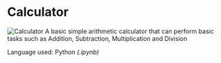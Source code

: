 # Calculator

![Calculator](https://www.thebalance.com/thmb/eRRn6N5vEQaMBq5bk5kZ9V2cNQM=/1885x1414/smart/filters:no_upscale()/calculator-561439209c574c6dbf7965e1a3b5b226.jpg)
A basic simple arithmetic calculator that can perform basic tasks such as Addition, Subtraction, Multiplication and Division

Language used: Python _(.ipynb)_
